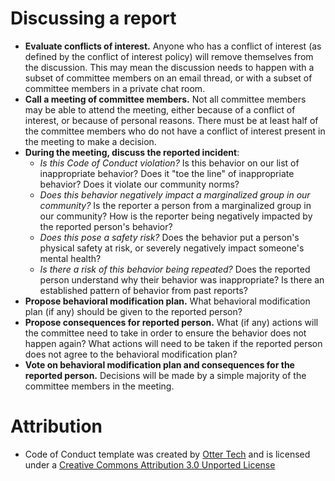 # Discussing a report

* **Evaluate conflicts of interest.** Anyone who has a conflict of interest (as defined by the conflict of interest policy) will remove themselves from the discussion. This may mean the discussion needs to happen with a subset of committee members on an email thread, or with a subset of committee members in a private chat room.
* **Call a meeting of committee members.** Not all committee members may be able to attend the meeting, either because of a conflict of interest, or because of personal reasons. There must be at least half of the committee members who do not have a conflict of interest present in the meeting to make a decision.
* **During the meeting, discuss the reported incident**:
  * *Is this Code of Conduct violation?* Is this behavior on our list of inappropriate behavior? Does it "toe the line" of inappropriate behavior? Does it violate our community norms?
  * *Does this behavior negatively impact a marginalized group in our community?* Is the reporter a person from a marginalized group in our community? How is the reporter being negatively impacted by the reported person's behavior?
  * *Does this pose a safety risk?* Does the behavior put a person's physical safety at risk, or severely negatively impact someone's mental health?
  * *Is there a risk of this behavior being repeated?* Does the reported person understand why their behavior was inappropriate? Is there an established pattern of behavior from past reports?
* **Propose behavioral modification plan.** What behavioral modification plan (if any) should be given to the reported person?
* **Propose consequences for reported person.** What (if any) actions will the committee need to take in order to ensure the behavior does not happen again? What actions will need to be taken if the reported person does not agree to the behavioral modification plan?
* **Vote on behavioral modification plan and consequences for the reported person.** Decisions will be made by a simple majority of the committee members in the meeting.

# Attribution

* Code of Conduct template was created by [Otter Tech](https://otter.technology/code-of-conduct-training) and is licensed under a [Creative Commons Attribution 3.0 Unported License](http://creativecommons.org/licenses/by/3.0/)
